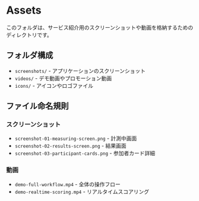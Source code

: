 # Assets

このフォルダは、サービス紹介用のスクリーンショットや動画を格納するためのディレクトリです。

## フォルダ構成

- `screenshots/` - アプリケーションのスクリーンショット
- `videos/` - デモ動画やプロモーション動画
- `icons/` - アイコンやロゴファイル

## ファイル命名規則

### スクリーンショット
- `screenshot-01-measuring-screen.png` - 計測中画面
- `screenshot-02-results-screen.png` - 結果画面
- `screenshot-03-participant-cards.png` - 参加者カード詳細

### 動画
- `demo-full-workflow.mp4` - 全体の操作フロー
- `demo-realtime-scoring.mp4` - リアルタイムスコアリング